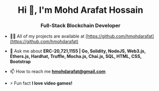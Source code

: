 <h1 align="center">Hi 👋, I'm Mohd Arafat Hossain</h1>
<h3 align="center">Full-Stack Blockchain Developer</h3>

- 👨‍💻 All of my projects are available at [https://github.com/hmohdarafat](https://github.com/hmohdarafat)

- 💬 Ask me about **ERC-20,721,1155 | Go, Solidity, NodeJS, Web3.js, Ethers.js, Hardhat, Truffle, Mocha.js, Chai.js, SQL, HTML, CSS, Bootstrap**

- 📫 How to reach me **hmohdarafat@gmail.com**

- ⚡ Fun fact **I love video games!**
